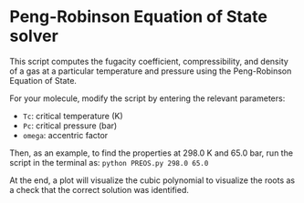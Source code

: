 Peng-Robinson Equation of State solver
======================================

This script computes the fugacity coefficient, compressibility, and density of a gas at a particular temperature and pressure using the Peng-Robinson Equation of State.

For your molecule, modify the script by entering the relevant parameters:
* `Tc`: critical temperature (K)
* `Pc`: critical pressure (bar)
* `omega`: accentric factor

Then, as an example, to find the properties at 298.0 K and 65.0 bar, run the script in the terminal as:
`python PREOS.py 298.0 65.0`

At the end, a plot will visualize the cubic polynomial to visualize the roots as a check that the correct solution was identified.

